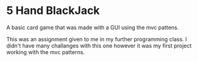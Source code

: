 # 5 Hand BlackJack
A basic card game that was made with a GUI using the mvc pattens.

This was an assignment given to me in my further programming class. I didn't have many challanges with this one however it was my first project working with the mvc patterns. 
